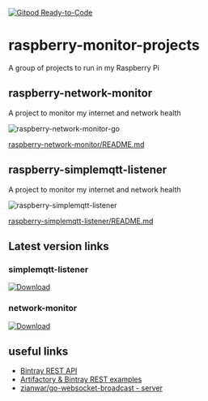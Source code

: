 [![Gitpod Ready-to-Code](https://img.shields.io/badge/Gitpod-Ready--to--Code-blue?logo=gitpod)](https://gitpod.io/#https://github.com/Eldius/raspberry-monitor-projects) 

# raspberry-monitor-projects #

A group of projects to run in my Raspberry Pi

## raspberry-network-monitor ##

A project to monitor my internet and network health

![raspberry-network-monitor-go](https://github.com/Eldius/raspberry-monitor-projects/workflows/raspberry-network-monitor-go/badge.svg)

[raspberry-network-monitor/README.md](raspberry-network-monitor/README.md)

## raspberry-simplemqtt-listener ##

A project to monitor my internet and network health

![raspberry-simplemqtt-listener](https://github.com/Eldius/raspberry-monitor-projects/workflows/raspberry-simplemqtt-listener-go/badge.svg)

[raspberry-simplemqtt-listener/README.md](raspberry-simplemqtt-listener/README.md)

## Latest version links ##

### simplemqtt-listener ###

[ ![Download](https://api.bintray.com/packages/eldius/raspberry-tools/simplemqtt-listener/images/download.svg) ](https://bintray.com/eldius/raspberry-tools/simplemqtt-listener/_latestVersion)

### network-monitor ###

[ ![Download](https://api.bintray.com/packages/eldius/raspberry-tools/network-monitor/images/download.svg) ](https://bintray.com/eldius/raspberry-tools/network-monitor/_latestVersion)

## useful links ##

- [Bintray REST API](https://bintray.com/docs/api/)
- [Artifactory & Bintray REST examples](https://gist.github.com/perfecto25/8ad606be41b1d7b4bb6a0327f4c91fd8)
- [zianwar/go-websocket-broadcast - server](https://github.com/zianwar/go-websocket-broadcast/tree/master/server)
